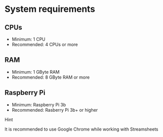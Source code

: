 # System requirements

## CPUs

-   Minimum: 1 CPU
-   Recommended: 4 CPUs or more

## RAM

-   Minimum: 1 GByte RAM
-   Recommended: 8 GByte RAM or more

## Raspberry Pi

-   Minimum: Raspberry Pi 3b
-   Recommended: Rasberry Pi 3b+ or higher

<div class="hint">

<div class="title">

Hint

</div>

It is recommended to use Google Chrome while working with Streamsheets

</div>
